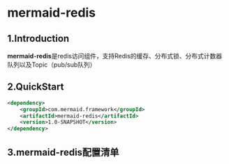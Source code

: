 # mermaid-redis
## 1.Introduction
**mermaid-redis**是redis访问组件，支持Redis的缓存、分布式锁、分布式计数器队列以及Topic（pub/sub队列）
## 2.QuickStart
```xml
<dependency>
    <groupId>com.mermaid.framework</groupId>
    <artifactId>mermaid-redis</artifactId>
    <version>1.0-SNAPSHOT</version>
</dependency>
```
## 3.mermaid-redis配置清单